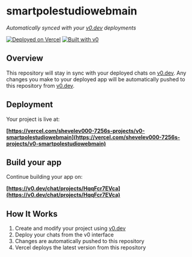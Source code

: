 # smartpolestudiowebmain

*Automatically synced with your [v0.dev](https://v0.dev) deployments*

[![Deployed on Vercel](https://img.shields.io/badge/Deployed%20on-Vercel-black?style=for-the-badge&logo=vercel)](https://vercel.com/shevelev000-7256s-projects/v0-smartpolestudiowebmain)
[![Built with v0](https://img.shields.io/badge/Built%20with-v0.dev-black?style=for-the-badge)](https://v0.dev/chat/projects/HqqFcr7EVca)

## Overview

This repository will stay in sync with your deployed chats on [v0.dev](https://v0.dev).
Any changes you make to your deployed app will be automatically pushed to this repository from [v0.dev](https://v0.dev).

## Deployment

Your project is live at:

**[https://vercel.com/shevelev000-7256s-projects/v0-smartpolestudiowebmain](https://vercel.com/shevelev000-7256s-projects/v0-smartpolestudiowebmain)**

## Build your app

Continue building your app on:

**[https://v0.dev/chat/projects/HqqFcr7EVca](https://v0.dev/chat/projects/HqqFcr7EVca)**

## How It Works

1. Create and modify your project using [v0.dev](https://v0.dev)
2. Deploy your chats from the v0 interface
3. Changes are automatically pushed to this repository
4. Vercel deploys the latest version from this repository
